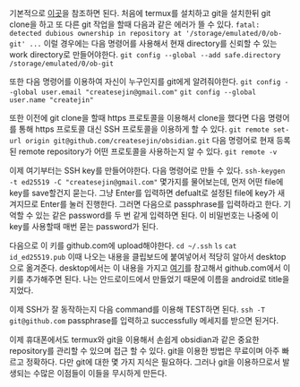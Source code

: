 기본적으로 [이곳](https://docs.github.com/en/authentication/connecting-to-github-with-ssh)을 참조하면 된다. 
처음에 termux를 설치하고 git을 설치한뒤 git clone을 하고 또 다른 git 작업을 할때 다음과 같은 에러가 뜰 수 있다.
`fatal: detected dubious ownership in repository at '/storage/emulated/0/ob-git' ...`
이럴 경우에는 다음 명령어를 사용해서 현재 directory를 신뢰할 수 있는 work directory로 만들어야한다.
`git config --global --add safe.directory /storage/emulated/0/ob-git`

또한 다음 명령어를 이용하여 자신이 누구인지를 git에게 알려줘야한다.
`git config --global user.email "createsejin@gmail.com"`
`git config --global user.name "createjin"`

또한 이전에 git clone을 할때 https 프로토콜을 이용해서 clone을 했다면 다음 명령어를 통해 https 프로토콜 대신 SSH 프로토콜을 이용하게 할 수 있다.
`git remote set-url origin git@github.com/createsejin/obsidian.git`
다음 명령어로 현재 등록된 remote repository가 어떤 프로토콜을 사용하는지 알 수 있다.
`git remote -v`

이제 여기부터는 SSH key를 만들어야한다.
다음 명령어로 만들 수 있다.
`ssh-keygen -t ed25519 -C "createsejin@gmail.com"`
몇가지를 물어보는데, 먼저 어떤 file에 key를 save할건지 묻는다. 그냥 Enter를 입력하면 defualt로 설정된 file에 key가 새겨지므로 Enter를 눌러 진행한다.
그러면 다음으로 passphrase를 입력하라고 한다. 기억할 수 있는 같은 password를 두 번 같게 입력하면 된다. 이 비밀번호는 나중에 이 key를 사용할때 매번 묻는 password가 된다.

다음으로 이 키를 github.com에 upload해야한다.
`cd ~/.ssh`
`ls`
`cat id_ed25519.pub`
이때 나오는 내용을 클립보드에 붙여넣어서 적당히 알아서 desktop으로 옮겨준다. 
desktop에서는 이 내용을 가지고 [여기](https://docs.github.com/en/authentication/connecting-to-github-with-ssh/adding-a-new-ssh-key-to-your-github-account)를 참고해서 github.com에서 이 키를 추가해주면 된다.
나는 안드로이드에서 만들었기 때문에 이름을 android로 title을 지었다.

이제 SSH가 잘 동작하는지 다음 command를 이용해 TEST하면 된다.
`ssh -T git@github.com`
passphrase를 입력하고 successfully 메세지를 받으면 된거다.

이제 휴대폰에서도 termux와 git을 이용해서 손쉽게 obsidian과 같은 중요한 repository를 관리할 수 있으며 접근 할 수 있다. git을 이용한 방법은 무료이며 아주 빠르고 정확하다. 다만 git에 대한 몇 가지 지식은 필요하다. 그러나 git을 이용하므로서 발생되는 수많은 이점들이 이들을 무시하게 만든다.

